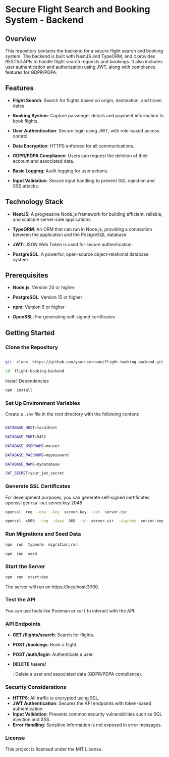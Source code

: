 
# Secure Flight Search and Booking System - Backend

  

## Overview

  

This repository contains the backend for a secure flight search and booking system. The backend is built with NestJS and TypeORM, and it provides RESTful APIs to handle flight search requests and bookings. It also includes user authentication and authorization using JWT, along with compliance features for GDPR/PDPA.

  

## Features

  

-  **Flight Search**: Search for flights based on origin, destination, and travel dates.

-  **Booking System**: Capture passenger details and payment information to book flights.

-  **User Authentication**: Secure login using JWT, with role-based access control.

-  **Data Encryption**: HTTPS enforced for all communications.

-  **GDPR/PDPA Compliance**: Users can request the deletion of their account and associated data.

-  **Basic Logging**: Audit logging for user actions.

-  **Input Validation**: Secure input handling to prevent SQL injection and XSS attacks.

  

## Technology Stack

  

-  **NestJS**: A progressive Node.js framework for building efficient, reliable, and scalable server-side applications.

-  **TypeORM**: An ORM that can run in Node.js, providing a connection between the application and the PostgreSQL database.

-  **JWT**: JSON Web Token is used for secure authentication.

-  **PostgreSQL**: A powerful, open-source object-relational database system.

  

## Prerequisites

  

-  **Node.js**: Version 20 or higher

-  **PostgreSQL**: Version 15 or higher

-  **npm**: Version 6 or higher

-  **OpenSSL**: For generating self-signed certificates

  

## Getting Started

  

### Clone the Repository

  

```bash

git  clone  https://github.com/yourusername/flight-booking-backend.git

cd  flight-booking-backend
```
  
Install Dependencies
```bash
npm  install
```

  
### Set Up Environment Variables

Create a `.env` file in the root directory with the following content:

```bash

DATABASE_HOST=localhost

DATABASE_PORT=5432

DATABASE_USERNAME=myuser

DATABASE_PASSWORD=mypassword

DATABASE_NAME=mydatabase

JWT_SECRET=your_jwt_secret
```
  
### Generate SSL Certificates

For development purposes, you can generate self-signed certificates:
openssl  genrsa  -out  server.key  2048

```bash
openssl  req  -new  -key  server.key  -out  server.csr

openssl  x509  -req  -days  365  -in  server.csr  -signkey  server.key  -out  server.cert
```

### Run Migrations and Seed Data
```bash
npm  run  typeorm  migration:run

npm  run  seed
```
  
### Start the Server
```bash
npm  run  start:dev
```

The  server  will  run  on  https://localhost:3000.


### Test the API

You can use tools like Postman or `curl` to interact with the API.

### API Endpoints

-   **GET /flights/search**: Search for flights.
-   **POST /bookings**: Book a flight.
-   **POST /auth/login**: Authenticate a user.
-   **DELETE /users/**
    
    : Delete a user and associated data (GDPR/PDPA compliance).

### Security Considerations

-   **HTTPS**: All traffic is encrypted using SSL.
-   **JWT Authentication**: Secures the API endpoints with token-based authentication.
-   **Input Validation**: Prevents common security vulnerabilities such as SQL injection and XSS.
-   **Error Handling**: Sensitive information is not exposed in error messages.

### License

This project is licensed under the MIT License.
